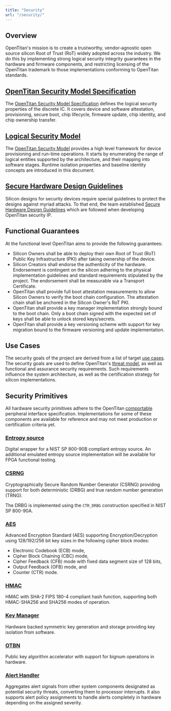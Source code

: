 ```yaml
---
title: "Security"
url: "/security/"
---
```


## Overview

OpenTitan's mission is to create a trustworthy, vendor-agnostic open source
silicon Root of Trust (RoT) widely adopted across the industry. We do this by
implementing strong logical security integrity guarantees in the hardware and
firmware components, and restricting licensing of the OpenTitan trademark to
those implementations conforming to OpenTitan standards.

## [OpenTitan Security Model Specification][security_model]

The [OpenTitan Security Model Specification][security_model] defines the logical
security properties of the discrete IC. It covers device and software
attestation, provisioning, secure boot, chip lifecycle, firmware update, chip
identity, and chip ownership transfer.

## [Logical Security Model][logical_security_model]

The [OpenTitan Security Model][logical_security_model] provides a high level
framework for device provisioning and run-time operations. It starts by
enumerating the range of logical entities supported by the architecture, and
their mapping into software stages. Runtime isolation properties and baseline
identity concepts are introduced in this document.

## [Secure Hardware Design Guidelines][implementation_guidelines]

Silicon designs for security devices require special guidelines to protect the designs against myriad attacks.
To that end, the team established [Secure Hardware Design Guidelines][implementation_guidelines] which are followed when developing OpenTitan security IP.

## Functional Guarantees

At the functional level OpenTitan aims to provide the following guarantees:

*   Silicon Owners shall be able to deploy their own Root of Trust (RoT) Public
    Key Infrastructure (PKI) after taking ownership of the device.
*   Silicon Creators shall endorse the authenticity of the hardware. Endorsement
    is contingent on the silicon adhering to the physical implementation
    guidelines and standard requirements stipulated by the project. The
    endorsement shall be measurable via a Transport Certificate.
*   OpenTitan shall provide full boot attestation measurements to allow Silicon
    Owners to verify the boot chain configuration. The attestation chain shall
    be anchored in the Silicon Owner's RoT PKI.
*   OpenTitan shall provide a key manager implementation strongly bound to the
    boot chain. Only a boot chain signed with the expected set of keys shall be
    able to unlock stored keys/secrets.
*   OpenTitan shall provide a key versioning scheme with support for key
    migration bound to the firmware versioning and update implementation.

## Use Cases

The security goals of the project are derived from a list of target
[use cases][use_cases]. The security goals are used to define OpenTitan's
[threat model][threat_model], as well as functional and assurance security
requirements. Such requirements influence the system architecture, as well as
the certification strategy for silicon implementations.

## Security Primitives

All hardware security primitives adhere to the OpenTitan
[comportable][comportable_ip] peripheral interface specification.
Implementations for some of these components are available for reference and
may not meet production or certification criteria yet.

### [Entropy source][entropy_source]

Digital wrapper for a NIST SP 800-90B compliant entropy source. An additional
emulated entropy source implementation will be available for FPGA functional
testing.

### [CSRNG][csrng]

Cryptographically Secure Random Number Generator (CSRNG) providing support for
both deterministic (DRBG) and true random number generation (TRNG).

The DRBG is implemented using the `CTR_DRBG` construction specified in
NIST SP 800-90A.

### [AES][aes]

Advanced Encryption Standard (AES) supporting Encryption/Decryption using
128/192/256 bit key sizes in the following cipher block modes:

*   Electronic Codebook (ECB) mode,
*   Cipher Block Chaining (CBC) mode,
*   Cipher Feedback (CFB) mode with fixed data segment size of 128 bits,
*   Output Feedback (OFB) mode, and
*   Counter (CTR) mode.

### [HMAC][hmac]

HMAC with SHA-2 FIPS 180-4 compliant hash function, supporting both
HMAC-SHA256 and SHA256 modes of operation.

### [Key Manager][keymgr]

Hardware backed symmetric key generation and storage providing key isolation
from software.

### [OTBN][otbn]

Public key algorithm accelerator with support for bignum operations in hardware.

### [Alert Handler][alert_handler]

Aggregates alert signals from other system components designated as potential
security threats, converting them to processor interrupts. It also supports
alert policy assignments to handle alerts completely in hardware depending on
the assigned severity.

[aes]: ../../hw/ip/aes/README.md
[alert_handler]: ../../hw/top_earlgrey/ip_autogen/alert_handler/README.md
[comportable_ip]: ../contributing/hw/comportability/README.md
[csrng]: ../../hw/ip/csrng/README.md
[entropy_source]: ../../hw/ip/entropy_src/README.md
[hmac]: ../../hw/ip/hmac/README.md
[keymgr]: ../../hw/ip/keymgr/README.md
[logical_security_model]: ./logical_security_model/README.md
[implementation_guidelines]: ./implementation_guidelines/hardware/README.md
[otbn]: ../../hw/ip/otbn/README.md
[security_model]: ./specs/README.md
[use_cases]: ../use_cases/README.md
[threat_model]: ./threat_model/README.md
